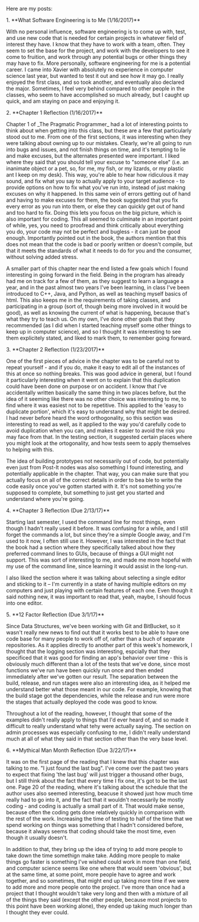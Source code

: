 <p>Here are my posts:</p>
1. **What Software Engineering is to Me (1/16/2017)** 
<p>With no personal influence, software engineering is to come up with, test, and use new code that is needed for certain projects in whatever field of interest they have. I know that they have to work with a team, often. They seem to set the base for the project, and work with the developers to see it come to fruition, and work through any potential bugs or other things they may have to fix. More personally, software engineering for me is a potential career. I came into Xavier with absolutely no experience in computer science last year, but wanted to test it out and see how it may go. I really enjoyed the first class, and so took another, and eventually also declared the major. Sometimes, I feel very behind compared to other people in the classes, who seem to have accomplished so much already, but I caught up quick, and am staying on pace and enjoying it.</p>
2. **Chapter 1 Reflection (1/16/2017)**
<p>Chapter 1 of _The Pragmatic Programmer_ had a lot of interesting points to think about when getting into this class, but these are a few that particularly stood out to me. From one of the first sections, it was interesting when they were talking about owning up to our mistakes. Clearly, we're all going to run into bugs and issues, and not finish things on time, and it's tempting to lie and make excuses, but the alternates presented were important. I liked where they said that you should tell your excuse to "someone else" (i.e. an inanimate object or a pet, so, for me, my fish, or my lizards, or my plastic ant I keep on my desk). This way, you're able to hear how ridiculous it may sound, and fix what you say to actually apply to your target audience - to provide options on how to fix what you've run into, instead of just making excuses on why it happened. In this same vein of errors getting out of hand and having to make excuses for them, the book suggested that you fix every error as you run into them, or else they can quickly get out of hand and too hard to fix. Doing this lets you focus on the big picture, which is also important for coding. This all seemed to culminate in an important point of while, yes, you need to proofread and think critically about everything you do, your code may not be perfect and bugless - it can just be good enough. Importantly pointed out in the book, the authors mention that this does not mean that the code is bad or poorly written or doesn't compile, but that it meets the standards of what it needs to do for you and the consumer, without solving added stress.</p>
<p>A smaller part of this chapter near the end listed a few goals which I found interesting in going forward in the field. Being in the program has already had me on track for a few of them, as they suggest to learn a language a year, and in the past almost two years I've been learning, in class I've been introduced to C++, Java, and Python, as well as teaching myself basics of html. This also keeps me in the requirements of taking classes, and participating in a group (sort of, though being more involved in it would be good), as well as knowing the current of what is happening, because that's what they try to teach us. On my own, I've done other goals that they recommended (as I did when I started teaching myself some other things to keep up in computer science), and so I thought it was interesting to see them explicitely stated, and liked to mark them, to remember going forward.</p>
3. **Chapter 2 Reflection (1/23/2017)**
<p>One of the first pieces of advice in the chapter was to be careful not to repeat yourself - and if you do, make it easy to edit all of the instances of this at once so nothing breaks. This was good advice in general, but I found it particularly interesting when it went on to explain that this duplication could have been done on purpose or on accident. I know that I've accidentally written basically the same thing in two places before, but the idea of it seeming like there was no other choice was interesting to me, to find where it was easiest not to be repetitive. This applied to the 'easy to duplicate portion', which it's easy to understand why that might be desired. I had never before heard the word orthogonality, so this section was interesting to read as well, as it applied to the way you'd carefully code to avoid duplication when you can, and makes it easier to avoid the risk you may face from that. In the testing section, it suggested certain places where you might look at the ortogonality, and how tests seem to apply themselves to helping with this. </p>
<p>The idea of building prototypes not necessarily out of code, but potentially even just from Post-It nodes was also something I found interesting, and potentially applicable in the chapter. That way, you can make sure that you actually focus on all of the correct details in order to bea ble to write the code easily once you've gotten started with it.  It's not something you're supposed to complete, but something to just get you started and understand where you're going.</p>
4. **Chapter 3 Reflection (Due 2/13/17)**
<p>Starting last semester, I used the command line for most things, even though I hadn't really used it before. It was confusing for a while, and I still forget the commands a lot, but since they're a simple Google away, and I'm used to it now, I often still use it. However, I was interested in the fact that the book had a section where they specifically talked about how they preferred command lines to GUIs, because of things a GUI might not support. This was sort of interesting to me, and made me more hopeful with my use of the command line, since learning it would assist in the long-run. </p>
<p>I also liked the section where it was talking about selecting a single editor and sticking to it – I'm currently in a state of having multiple editors on my computers and just playing with certain features of each one. Even though it said nothing new, it was important to read that, yeah, maybe, I should focus into one editor. </p>
5. **12 Factor Reflection (Due 3/1/17)**
<p>Since Data Structures, we've been working with Git and BitBucket, so it wasn't really new news to find out that it works best to be able to have one code base for many people to work off of, rather than a buch of separate repositories. As it applies directly to another part of this week's homework, I thought that the logging section was interesting, espcially that they specificed that it was good for finding an app's behavior over time - this is obviously much different than a lot of the tests that we've done, since most functions we've run have been quickly run once and then ended immediately after we've gotten our result. The separation between the build, release, and run stages were also an interesting idea, as it helped me understand better what those meant in our code. For example, knowing that the build stage got the dependencies, while the release and run were more the stages that actually deployed the code was good to know.</p>
<p>Throughout a lot of the reading, however, I thought that some of the examples didn't really apply to things that I'd ever heard of, and so made it difficult to really understand what tehy were actually saying. The section on admin processes was especially confusing to me, I didn't really understand much at all of what they said in that section other than the very base level.</p>
6. **Mythical Man Month Reflection (Due 3/22/17)**
<p>It was on the first page of the reading that I knew that this chapter was talking to me. "I just found the last bug". I've come over the past two years to expect that fixing 'the last bug' will just trigger a thousand other bugs, but I still think about the fact that every time I fix one, it's got to be the last one. Page 20 of the reading, where it's talking about the schedule that the author uses also seemed interesting, beacuse it showed just how much time really had to go into it, and the fact that it wouldn't necessarily be mostly coding - and coding is actually a small part of it. That would make sense, because often the coding gets done relatively quickly in comparison with the rest of the work. Increasing the time of testing to half of the time that we spend working on things was something that I hadn't considered before, because it always seems that coding should take the most time, even though it usually doesn't. </p>
<p>In addition to that, they bring up the idea of trying to add more people to take down the time somethign make take. Adding more people to make things go faster is something I've wished could work in more than one field, and computer science seems like one where that would seem 'obvious', but at the same time, at some point, more people have to agree and work together, and so sometimes, that might end up taking more time if we were to add more and more people onto the project. I've more than once had a project that I thought wouldn't take very long and then with a mixture of all of the things they said (except the other people, because most projects to this point have been working alone), they ended up taking much longer than I thought they ever could.</p>
